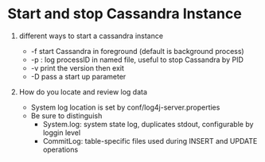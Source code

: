 # Start and stop Cassandra Instance

1) different ways to start a cassandra instance	
	* -f start Cassandra in foreground (default is background process)
	* -p <filename>: log processID in named file, useful to stop Cassandra by PID
	* -v print the version then exit
	* -D <paramenter> pass a start up parameter
	
2) How do you locate and review log data
	* System log location is set by conf/log4j-server.properties
	* Be sure to distinguish
		* System.log: system state log, duplicates stdout, configurable by loggin level
		* CommitLog: table-specific files used during INSERT and UPDATE operations
